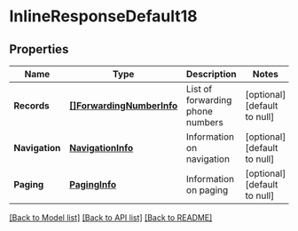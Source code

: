# InlineResponseDefault18

## Properties
Name | Type | Description | Notes
------------ | ------------- | ------------- | -------------
**Records** | [**[]ForwardingNumberInfo**](ForwardingNumberInfo.md) | List of forwarding phone numbers | [optional] [default to null]
**Navigation** | [**NavigationInfo**](NavigationInfo.md) | Information on navigation | [optional] [default to null]
**Paging** | [**PagingInfo**](PagingInfo.md) | Information on paging | [optional] [default to null]

[[Back to Model list]](../README.md#documentation-for-models) [[Back to API list]](../README.md#documentation-for-api-endpoints) [[Back to README]](../README.md)


